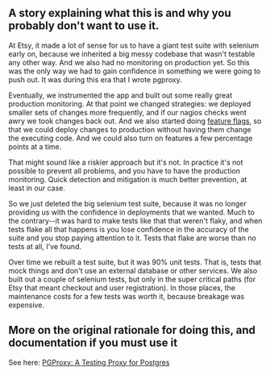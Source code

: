 ## A story explaining what this is and why you probably don't want to use it.

At Etsy, it made a lot of sense for us to have a giant test suite with selenium early on, because we inherited a big messy codebase that wasn't testable any other way. And we also had no monitoring on production yet. So this was the only way we had to gain confidence in something we were going to push out. It was during this era that I wrote pgproxy.

Eventually, we instrumented the app and built out some really great production monitoring. At that point we changed strategies: we deployed smaller sets of changes more frequently, and if our nagios checks went awry we took changes back out. And we also started doing [feature flags](https://github.com/etsy/feature), so that we could deploy changes to production without having them change the executing code. And we could also turn on features a few percentage points at a time.

That might sound like a riskier approach but it's not. In practice it's not possible to prevent all problems, and you have to have the production monitoring. Quick detection and mitigation is much better prevention, at least in our case. 

So we just deleted the big selenium test suite, because it was no longer providing us with the confidence in deployments that we wanted. Much to the contrary--it was hard to make tests like that that weren't flaky, and when tests flake all that happens is you lose confidence in the accuracy of the suite and you stop paying attention to it. Tests that flake are worse than no tests at all, I've found.

Over time we rebuilt a test suite, but it was 90% unit tests. That is, tests that mock things and don't use an external database or other services. We also built out a couple of selenium tests, but only in the super critical paths (for Etsy that meant checkout and user registration). In those places, the maintenance costs for a few tests was worth it, because breakage was expensive.

## More on the original rationale for doing this, and documentation if you must use it
See here: [PGProxy: A Testing Proxy for Postgres](http://mcfunley.com/469/pgproxy-a-testing-proxy-for-postgres)

